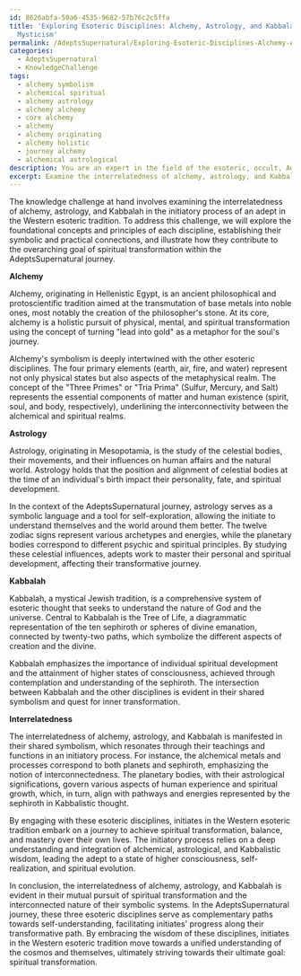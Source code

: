 ```yaml
---
id: 8626abfa-50a6-4535-9682-57b76c2c5ffa
title: 'Exploring Esoteric Disciplines: Alchemy, Astrology, and Kabbalah in Western
  Mysticism'
permalink: /AdeptsSupernatural/Exploring-Esoteric-Disciplines-Alchemy-Astrology-and-Kabbalah-in-Western-Mysticism/
categories:
  - AdeptsSupernatural
  - KnowledgeChallenge
tags:
  - alchemy symbolism
  - alchemical spiritual
  - alchemy astrology
  - alchemy alchemy
  - core alchemy
  - alchemy
  - alchemy originating
  - alchemy holistic
  - journey alchemy
  - alchemical astrological
description: You are an expert in the field of the esoteric, occult, AdeptsSupernatural and Education. You are a writer of tests, challenges, books and deep knowledge on AdeptsSupernatural for initiates and students to gain deep insights and understanding from. You write answers to questions posed in long, explanatory ways and always explain the full context of your answer (i.e., related concepts, formulas, examples, or history), as well as the step-by-step thinking process you take to answer the challenges. Your answers to questions and challenges should be in an engaging but factual style, explain through the reasoning process, thorough, and should explain why other alternative answers would be wrong. Summarize the key themes, ideas, and conclusions at the end.
excerpt: Examine the interrelatedness of alchemy, astrology, and Kabbalah in the initiatory process of an adept in the Western esoteric tradition, drawing upon their symbolic and practical connections to illustrate the overarching goal of spiritual transformation within the AdeptsSupernatural journey.
---
```

The knowledge challenge at hand involves examining the interrelatedness of alchemy, astrology, and Kabbalah in the initiatory process of an adept in the Western esoteric tradition. To address this challenge, we will explore the foundational concepts and principles of each discipline, establishing their symbolic and practical connections, and illustrate how they contribute to the overarching goal of spiritual transformation within the AdeptsSupernatural journey.

**Alchemy**

Alchemy, originating in Hellenistic Egypt, is an ancient philosophical and protoscientific tradition aimed at the transmutation of base metals into noble ones, most notably the creation of the philosopher's stone. At its core, alchemy is a holistic pursuit of physical, mental, and spiritual transformation using the concept of turning "lead into gold" as a metaphor for the soul's journey.

Alchemy's symbolism is deeply intertwined with the other esoteric disciplines. The four primary elements (earth, air, fire, and water) represent not only physical states but also aspects of the metaphysical realm. The concept of the "Three Primes" or "Tria Prima" (Sulfur, Mercury, and Salt) represents the essential components of matter and human existence (spirit, soul, and body, respectively), underlining the interconnectivity between the alchemical and spiritual realms.

**Astrology**

Astrology, originating in Mesopotamia, is the study of the celestial bodies, their movements, and their influences on human affairs and the natural world. Astrology holds that the position and alignment of celestial bodies at the time of an individual's birth impact their personality, fate, and spiritual development.

In the context of the AdeptsSupernatural journey, astrology serves as a symbolic language and a tool for self-exploration, allowing the initiate to understand themselves and the world around them better. The twelve zodiac signs represent various archetypes and energies, while the planetary bodies correspond to different psychic and spiritual principles. By studying these celestial influences, adepts work to master their personal and spiritual development, affecting their transformative journey.

**Kabbalah**

Kabbalah, a mystical Jewish tradition, is a comprehensive system of esoteric thought that seeks to understand the nature of God and the universe. Central to Kabbalah is the Tree of Life, a diagrammatic representation of the ten sephiroth or spheres of divine emanation, connected by twenty-two paths, which symbolize the different aspects of creation and the divine.

Kabbalah emphasizes the importance of individual spiritual development and the attainment of higher states of consciousness, achieved through contemplation and understanding of the sephiroth. The intersection between Kabbalah and the other disciplines is evident in their shared symbolism and quest for inner transformation.

**Interrelatedness**

The interrelatedness of alchemy, astrology, and Kabbalah is manifested in their shared symbolism, which resonates through their teachings and functions in an initiatory process. For instance, the alchemical metals and processes correspond to both planets and sephiroth, emphasizing the notion of interconnectedness. The planetary bodies, with their astrological significations, govern various aspects of human experience and spiritual growth, which, in turn, align with pathways and energies represented by the sephiroth in Kabbalistic thought.

By engaging with these esoteric disciplines, initiates in the Western esoteric tradition embark on a journey to achieve spiritual transformation, balance, and mastery over their own lives. The initiatory process relies on a deep understanding and integration of alchemical, astrological, and Kabbalistic wisdom, leading the adept to a state of higher consciousness, self-realization, and spiritual evolution.

In conclusion, the interrelatedness of alchemy, astrology, and Kabbalah is evident in their mutual pursuit of spiritual transformation and the interconnected nature of their symbolic systems. In the AdeptsSupernatural journey, these three esoteric disciplines serve as complementary paths towards self-understanding, facilitating initiates' progress along their transformative path. By embracing the wisdom of these disciplines, initiates in the Western esoteric tradition move towards a unified understanding of the cosmos and themselves, ultimately striving towards their ultimate goal: spiritual transformation.

